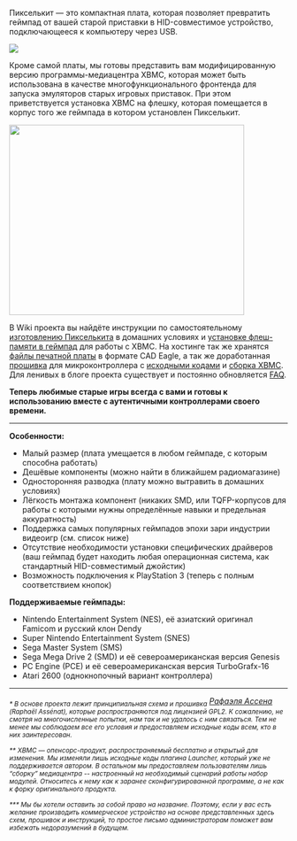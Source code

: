 Пикселькит &mdash; это компактная плата, которая позволяет превратить геймпад от вашей старой приставки в HID-совместимое устройство, подключающееся к компьютеру через USB.

<a href='https://picasaweb.google.com/lh/photo/7XOr-7OCZ5knbRcG9P40JQ?feat=embedwebsite'><img src='https://lh5.googleusercontent.com/_pcbSxfY74TA/TLRWPWcjxGI/AAAAAAAAAx8/cQhOyGYw1PQ/s400/Parallelize.jpg' /></a>

Кроме самой платы, мы готовы представить вам модифицированную версию программы-медиацентра XBMC, которая может быть использована в качестве многофункционального фронтенда для запуска эмуляторов старых игровых приставок. При этом приветствуется установка XBMC на флешку, которая помещается в корпус того же геймпада в котором установлен Пикселькит.

<a href='http://www.youtube.com/watch?feature=player_embedded&v=27_-zG7xsQc' target='_blank'><img src='http://img.youtube.com/vi/27_-zG7xsQc/0.jpg' width='425' height=344 /></a>

В Wiki проекта вы найдёте инструкции по самостоятельному [изготовлению Пикселькита](https://github.com/Atarity/Pixelkit/wiki/%D0%A1%D0%B0%D0%BC%D0%BE%D1%81%D1%82%D0%BE%D1%8F%D1%82%D0%B5%D0%BB%D1%8C%D0%BD%D0%BE%D0%B5-%D0%B8%D0%B7%D0%B3%D0%BE%D1%82%D0%BE%D0%B2%D0%BB%D0%B5%D0%BD%D0%B8%D0%B5-%D0%9F%D0%B8%D0%BA%D1%81%D0%B5%D0%BB%D1%8C%D0%BA%D0%B8%D1%82%D0%B0) в домашних условиях и [установке флеш-памяти в геймпад](https://github.com/Atarity/Pixelkit/wiki/%D0%90%D0%BF%D0%B3%D1%80%D0%B5%D0%B9%D0%B4-%D0%9F%D0%B8%D0%BA%D1%81%D0%B5%D0%BB%D1%8C%D0%BA%D0%B8%D1%82%D0%B0) для работы с XBMC. На хостинге так же хранятся [файлы печатной платы](http://code.google.com/p/pixel-kit/downloads/detail?name=Pixelkit_PCB_v10.zip) в формате CAD Eagle, а так же доработанная [прошивка](http://code.google.com/p/pixel-kit/downloads/detail?name=Pixelkit_firmware_v0.9.3.hex) для микроконтроллера с [исходными кодами](https://github.com/Atarity/Pixelkit/tree/master/src) и [сборка XBMC](http://code.google.com/p/pixel-kit/downloads/detail?name=Pixelkit_XBMC_build01.zip). Для ленивых в блоге проекта существует и постоянно обновляется [FAQ](http://pixelkit.ru/post/1285950167/faq).

**Теперь любимые старые игры всегда с вами и готовы к использованию вместе с аутентичными контроллерами своего времени.**


---


**Особенности:**
  * Малый размер (плата умещается в любом геймпаде, с которым способна работать)
  * Дешёвые компоненты (можно найти в ближайшем радиомагазине)
  * Односторонняя разводка (плату можно вытравить в домашних условиях)
  * Лёгкость монтажа компонент (никаких SMD, или TQFP-корпусов для работы с которыми нужны определённые навыки и предельная аккуратность)
  * Поддержка самых популярных геймпадов эпохи зари индустрии видеоигр (см. список ниже)
  * Отсутствие необходимости установки специфических драйверов (ваш геймпад будет находить любая операционная система, как стандартный HID-совместимый джойстик)
  * Возможность подключения к PlayStation 3 (теперь с полным соответствием кнопок)

**Поддерживаемые геймпады:**
  * Nintendo Entertainment System (NES), её азиатский оригинал Famicom и русский клон Dendy
  * Super Nintendo Entertainment System (SNES)
  * Sega Master System (SMS)
  * Sega Mega Drive 2 (SMD) и её североамериканская версия Genesis
  * PC Engine (PCE) и её североамериканская версия TurboGrafx-16
  * Atari 2600 (однокнопочный вариант контроллера)


---

_<sub>* В основе проекта лежит принципиальная схема и прошивка</sub> [Рафаэля Ассена](http://raphnet.net/) <sub>(Raphaël Assénat), которые распространяются под лицензией GPL2. К сожалению, не смотря на многочисленные попытки, нам так и не удалось с ним связаться. Тем не менее мы соблюдаем все его условия и предоставляем исходные коды всем, кто в них заинтересован.</sub>_

_<sub>** XBMC &mdash; опенсорс-продукт, распространяемый бесплатно и открытый для изменения. Мы изменяли лишь исходные коды плагина Launcher, который уже не поддерживается автором. В остальном мы предоставляем пользователям лишь “сборку” медиацентра -- настроенный на необходимый сценарий работы набор модулей. Относитесь к нему как к заранее сконфигурированной программе, а не как к форку оригинального продукта.</sub>_

_<sub>*** Мы бы хотели оставить за собой право на название. Поэтому, если у вас есть желание производить коммерческое устройство на основе представленных здесь схем, прошивок и инструкций, то простое письмо администраторам поможет вам избежать недоразумений в будущем.</sub>_
